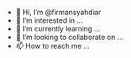 - 👋 Hi, I’m @firmansyahdiar
- 👀 I’m interested in ...
- 🌱 I’m currently learning ...
- 💞️ I’m looking to collaborate on ...
- 📫 How to reach me ...

<!---
firmansyahdiar/firmansyahdiar is a ✨ special ✨ repository because its `README.md` (this file) appears on your GitHub profile.
You can click the Preview link to take a look at your changes.
--->
